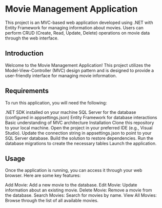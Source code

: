 # Movie Management Application

This project is an MVC-based web application developed using .NET with Entity Framework for managing information about movies. Users can perform CRUD (Create, Read, Update, Delete) operations on movie data through the web interface.

## Introduction
Welcome to the Movie Management Application! This project utilizes the Model-View-Controller (MVC) design pattern and is designed to provide a user-friendly interface for managing movie information.

## Requirements
To run this application, you will need the following:

.NET SDK installed on your machine
SQL Server for the database (configured in appsettings.json)
Entity Framework for database interactions
Basic understanding of MVC architecture
Installation
Clone this repository to your local machine.
Open the project in your preferred IDE (e.g., Visual Studio).
Update the connection string in appsettings.json to point to your SQL Server database.
Build the solution to restore dependencies.
Run the database migrations to create the necessary tables
Launch the application.

## Usage
Once the application is running, you can access it through your web browser. Here are some key features:

Add Movie: Add a new movie to the database.
Edit Movie: Update information about an existing movie.
Delete Movie: Remove a movie from the database.
Search Movies: Search for movies by name.
View All Movies: Browse through the list of all available movies.
